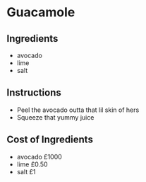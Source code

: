 # Guacamole
## Ingredients
* avocado
* lime
* salt
## Instructions
* Peel the avocado outta that lil skin of hers
* Squeeze that yummy juice
## Cost of Ingredients
* avocado £1000
* lime £0.50
* salt £1

